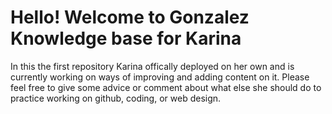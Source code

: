 
# Hello! Welcome to Gonzalez Knowledge base for Karina


In this the first repository Karina offically deployed on her own and is currently working on ways of improving and adding content on it. Please feel free to give some advice or comment about what else she should do to practice working on github, coding, or web design. 
